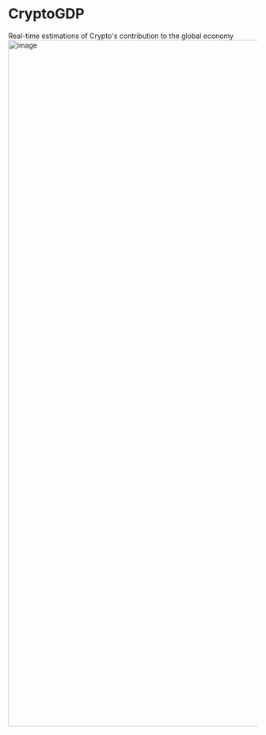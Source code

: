 # CryptoGDP

Real-time estimations of Crypto's contribution to the global economy
<img width="1384" alt="image" src="https://github.com/user-attachments/assets/ae7937b3-5940-45f1-b495-a54da4e9d4b3" />

